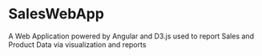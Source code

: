 # SalesWebApp
A Web Application powered by Angular and D3.js used to report Sales and Product Data via visualization and reports
